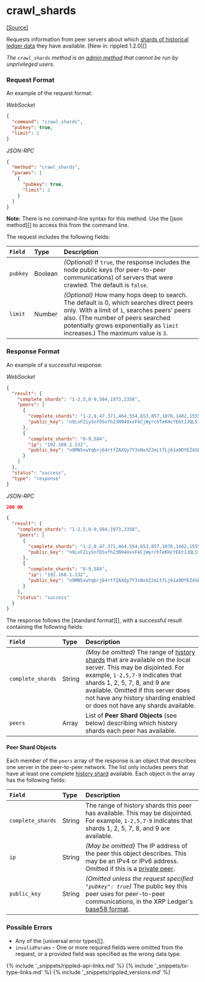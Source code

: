# crawl_shards
[[Source]<br>](https://github.com/ripple/rippled/blob/master/src/ripple/rpc/handlers/CrawlShards.cpp "Source")

Requests information from peer servers about which [shards of historical ledger data](history-sharding.html) they have available. [New in: rippled 1.2.0][]

_The `crawl_shards` method is an [admin method](admin-rippled-methods.html) that cannot be run by unprivileged users._

### Request Format

An example of the request format:

<!-- MULTICODE_BLOCK_START -->

*WebSocket*

```json
{
  "command": "crawl_shards",
  "pubkey": true,
  "limit": 2
}
```

*JSON-RPC*

```json
{
  "method": "crawl_shards",
  "params": [
    {
      "pubkey": true,
      "limit": 2
    }
  ]
}
```

<!-- MULTICODE_BLOCK_END -->

**Note:** There is no command-line syntax for this method. Use the [json method][] to access this from the command line.

The request includes the following fields:

| `Field`  | Type    | Description                                             |
|:---------|:--------|:--------------------------------------------------------|
| `pubkey` | Boolean | _(Optional)_ If `true`, the response includes the node public keys (for peer-to-peer communications) of servers that were crawled. The default is `false`. |
| `limit`  | Number  | _(Optional)_ How many hops deep to search. The default is 0, which searches direct peers only. With a limit of `1`, searches peers' peers also. (The number of peers searched potentially grows exponentially as `limit` increases.) The maximum value is `3`. |


### Response Format

An example of a successful response:

<!-- MULTICODE_BLOCK_START -->

*WebSocket*

```json
{
  "result": {
    "complete_shards": "1-2,5,8-9,584,1973,2358",
    "peers": [
      {
        "complete_shards": "1-2,8,47,371,464,554,653,857,1076,1402,1555,1708,1813,1867",
        "public_key": "n9LxFZiySnfDSvfh23N94UxsFkCjWyrchTeKHcYE6tJJQL5iejb2"
      },
      {
        "complete_shards": "8-9,584",
        "ip": "192.168.1.132",
        "public_key": "n9MN5xwYqbrj64rtfZAXQy7Y3sNxXZJeLt7Lj61a9DYEZ4SE2tQQ"
      }
    ]
  },
  "status": "success",
  "type": "response"
}
```


*JSON-RPC*

```json
200 OK

{
  "result": {
    "complete_shards": "1-2,5,8-9,584,1973,2358",
    "peers": [
      {
        "complete_shards": "1-2,8,47,371,464,554,653,857,1076,1402,1555,1708,1813,1867",
        "public_key": "n9LxFZiySnfDSvfh23N94UxsFkCjWyrchTeKHcYE6tJJQL5iejb2"
      },
      {
        "complete_shards": "8-9,584",
        "ip": "192.168.1.132",
        "public_key": "n9MN5xwYqbrj64rtfZAXQy7Y3sNxXZJeLt7Lj61a9DYEZ4SE2tQQ"
      }
    ],
    "status": "success"
  }
}
```


<!-- MULTICODE_BLOCK_END -->

The response follows the [standard format][], with a successful result containing the following fields:

| `Field`           | Type   | Description                                     |
|:------------------|:-------|:------------------------------------------------|
| `complete_shards` | String | _(May be omitted)_ The range of [history shards](history-sharding.html) that are available on the local server. This may be disjointed. For example, `1-2,5,7-9` indicates that shards 1, 2, 5, 7, 8, and 9 are available. Omitted if this server does not have any history sharding enabled or does not have any shards available. |
| `peers`           | Array  | List of **Peer Shard Objects** (see below) describing which history shards each peer has available. |

#### Peer Shard Objects

Each member of the `peers` array of the response is an object that describes one server in the peer-to-peer network. The list only includes peers that have at least one complete [history shard](history-sharding.html) available. Each object in the array has the following fields:


| `Field`   | Type   | Description                                             |
|:----------|:-------|:--------------------------------------------------------|
| `complete_shards` | String | The range of history shards this peer has available. This may be disjointed. For example, `1-2,5,7-9` indicates that shards 1, 2, 5, 7, 8, and 9 are available. |
| `ip` | String | _(May be omitted)_ The IP address of the peer this object describes. This may be an IPv4 or IPv6 address. Omitted if this is a [private peer](peer-protocol.html#private-peers). |
| `public_key` | String | _(Omitted unless the request specified `"pubkey": true`)_ The public key this peer uses for peer-to-peer communications, in the XRP Ledger's [base58 format](base58-encodings.html). |


### Possible Errors

- Any of the [universal error types][].
- `invalidParams` - One or more required fields were omitted from the request, or a provided field was specified as the wrong data type.


<!--{# common link defs #}-->
{% include '_snippets/rippled-api-links.md' %}
{% include '_snippets/tx-type-links.md' %}
{% include '_snippets/rippled_versions.md' %}
